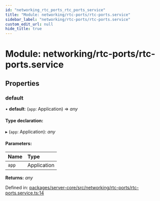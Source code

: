 ```yaml
---
id: "networking_rtc_ports_rtc_ports_service"
title: "Module: networking/rtc-ports/rtc-ports.service"
sidebar_label: "networking/rtc-ports/rtc-ports.service"
custom_edit_url: null
hide_title: true
---
```


# Module: networking/rtc-ports/rtc-ports.service

## Properties

### default

• **default**: (`app`: Application) => *any*

#### Type declaration:

▸ (`app`: Application): *any*

#### Parameters:

Name | Type |
:------ | :------ |
`app` | Application |

**Returns:** *any*

Defined in: [packages/server-core/src/networking/rtc-ports/rtc-ports.service.ts:14](https://github.com/xr3ngine/xr3ngine/blob/77d12cea0/packages/server-core/src/networking/rtc-ports/rtc-ports.service.ts#L14)
